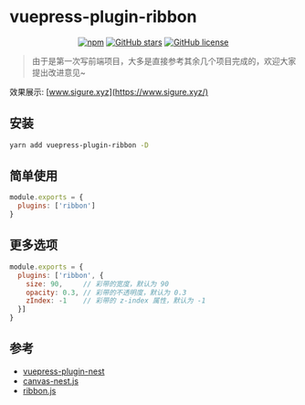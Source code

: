 # vuepress-plugin-ribbon


<p align="center">
   <a href="https://www.npmjs.com/package/vuepress-plugin-ribbon" target="_blank"><img alt="npm" src="https://img.shields.io/npm/v/vuepress-plugin-ribbon.svg"></a>
   <a href="https://github.com/SigureMo/vuepress-plugin-ribbon/stargazers" target="_blank"><img alt="GitHub stars" src="https://img.shields.io/github/stars/SigureMo/vuepress-plugin-ribbon"></a>
   <a href="https://github.com/SigureMo/vuepress-plugin-ribbon/blob/master/LICENSE" target="_blank"><img alt="GitHub license" src="https://img.shields.io/github/license/SigureMo/vuepress-plugin-ribbon"></a>
</p>

> 由于是第一次写前端项目，大多是直接参考其余几个项目完成的，欢迎大家提出改进意见~

效果展示: [www.sigure.xyz](https://www.sigure.xyz/)

## 安装

``` bash
yarn add vuepress-plugin-ribbon -D
```

## 简单使用

``` javascript
module.exports = {
  plugins: ['ribbon']
}
```

## 更多选项

``` js
module.exports = {
  plugins: ['ribbon', {
    size: 90,     // 彩带的宽度，默认为 90
    opacity: 0.3, // 彩带的不透明度，默认为 0.3
    zIndex: -1    // 彩带的 z-index 属性，默认为 -1
  }]
}
```

## 参考

- [vuepress-plugin-nest](https://github.com/vxhly/vuepress-plugin-nest)
- [canvas-nest.js](https://github.com/hustcc/canvas-nest.js)
- [ribbon.js](https://github.com/hustcc/ribbon.js)
